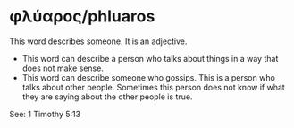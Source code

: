 # φλύαρος/phluaros
This word describes someone. It is an adjective.
* This word can describe a person who talks about things in a way that does not make sense.
* This word can describe someone who gossips. This is a person who talks about other people. Sometimes this person does not know if what they are saying about the other people is true.

See: 1 Timothy 5:13
